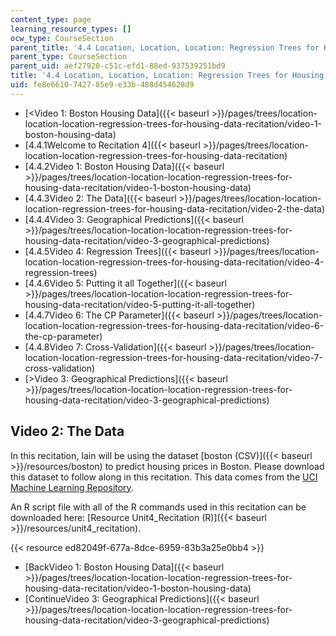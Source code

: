 ```yaml
---
content_type: page
learning_resource_types: []
ocw_type: CourseSection
parent_title: '4.4 Location, Location, Location: Regression Trees for Housing Data  (Recitation)'
parent_type: CourseSection
parent_uid: aef27920-c51c-efd1-88ed-937539251bd9
title: '4.4 Location, Location, Location: Regression Trees for Housing Data  (Recitation)'
uid: fe8e6610-7427-85e9-e33b-488d454628d9
---
```


*   [\<Video 1: Boston Housing Data]({{< baseurl >}}/pages/trees/location-location-location-regression-trees-for-housing-data-recitation/video-1-boston-housing-data)
*   [4.4.1Welcome to Recitation 4]({{< baseurl >}}/pages/trees/location-location-location-regression-trees-for-housing-data-recitation)
*   [4.4.2Video 1: Boston Housing Data]({{< baseurl >}}/pages/trees/location-location-location-regression-trees-for-housing-data-recitation/video-1-boston-housing-data)
*   [4.4.3Video 2: The Data]({{< baseurl >}}/pages/trees/location-location-location-regression-trees-for-housing-data-recitation/video-2-the-data)
*   [4.4.4Video 3: Geographical Predictions]({{< baseurl >}}/pages/trees/location-location-location-regression-trees-for-housing-data-recitation/video-3-geographical-predictions)
*   [4.4.5Video 4: Regression Trees]({{< baseurl >}}/pages/trees/location-location-location-regression-trees-for-housing-data-recitation/video-4-regression-trees)
*   [4.4.6Video 5: Putting it all Together]({{< baseurl >}}/pages/trees/location-location-location-regression-trees-for-housing-data-recitation/video-5-putting-it-all-together)
*   [4.4.7Video 6: The CP Parameter]({{< baseurl >}}/pages/trees/location-location-location-regression-trees-for-housing-data-recitation/video-6-the-cp-parameter)
*   [4.4.8Video 7: Cross-Validation]({{< baseurl >}}/pages/trees/location-location-location-regression-trees-for-housing-data-recitation/video-7-cross-validation)
*   [\>Video 3: Geographical Predictions]({{< baseurl >}}/pages/trees/location-location-location-regression-trees-for-housing-data-recitation/video-3-geographical-predictions)

Video 2: The Data
-----------------

In this recitation, Iain will be using the dataset [boston (CSV)]({{< baseurl >}}/resources/boston) to predict housing prices in Boston. Please download this dataset to follow along in this recitation. This data comes from the [UCI Machine Learning Repository](http://archive.ics.uci.edu/ml/index.php).

An R script file with all of the R commands used in this recitation can be downloaded here: [Resource Unit4\_Recitation (R)]({{< baseurl >}}/resources/unit4_recitation).

{{< resource ed82049f-677a-8dce-6959-83b3a25e0bb4 >}}

*   [BackVideo 1: Boston Housing Data]({{< baseurl >}}/pages/trees/location-location-location-regression-trees-for-housing-data-recitation/video-1-boston-housing-data)
*   [ContinueVideo 3: Geographical Predictions]({{< baseurl >}}/pages/trees/location-location-location-regression-trees-for-housing-data-recitation/video-3-geographical-predictions)